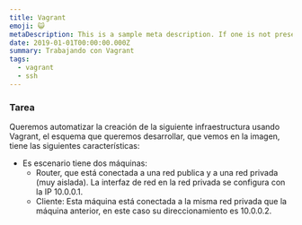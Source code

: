 ```yaml
---
title: Vagrant
emoji: 😺
metaDescription: This is a sample meta description. If one is not present in your page/project's front matter, the default metadata.desciption will be used instead.
date: 2019-01-01T00:00:00.000Z
summary: Trabajando con Vagrant
tags:
  - vagrant
  - ssh
---
```


### Tarea

Queremos automatizar la creación de la siguiente infraestructura usando Vagrant, el esquema que queremos desarrollar, que vemos en la imagen, tiene las siguientes características:

- Es escenario tiene dos máquinas:
    - Router, que está conectada a una red publica y a una red privada (muy aislada). La interfaz de red en la red privada se configura con la IP 10.0.0.1.
    - Cliente: Esta máquina está conectada a la misma red privada que la máquina anterior, en este caso su direccionamiento es 10.0.0.2.

